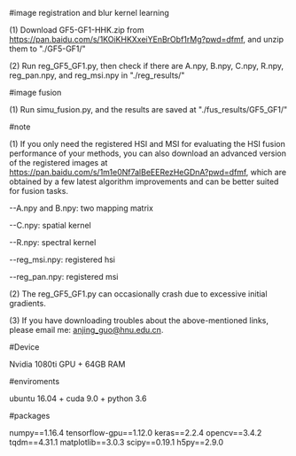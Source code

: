 #image registration and blur kernel learning

(1) Download GF5-GF1-HHK.zip from https://pan.baidu.com/s/1KOiKHKXxeiYEnBrObf1rMg?pwd=dfmf, and unzip them to  "./GF5-GF1/"

(2) Run reg_GF5_GF1.py, then check if there are A.npy, B.npy, C.npy, R.npy, reg_pan.npy, and reg_msi.npy in "./reg_results/"

#image fusion

(1) Run simu_fusion.py, and the results are saved at "./fus_results/GF5_GF1/"

#note

(1) If you only need the registered HSI and MSI for evaluating the HSI fusion performance of your methods, you can also download an advanced
version of the registered images at https://pan.baidu.com/s/1m1e0Nf7alBeEERezHeGDnA?pwd=dfmf, which are obtained by a few latest algorithm improvements and can be better suited for fusion tasks.

--A.npy and B.npy: two mapping matrix

--C.npy: spatial kernel

--R.npy: spectral kernel

--reg_msi.npy: registered hsi

--reg_pan.npy: registered msi

(2) The reg_GF5_GF1.py can occasionally crash due to excessive initial gradients.

(3) If you have downloading troubles about the above-mentioned links, please email me: anjing_guo@hnu.edu.cn.

#Device

Nvidia 1080ti GPU + 64GB RAM

#enviroments

ubuntu 16.04 + cuda 9.0 + python 3.6

#packages

numpy==1.16.4
tensorflow-gpu==1.12.0
keras==2.2.4
opencv==3.4.2
tqdm==4.31.1
matplotlib==3.0.3
scipy==0.19.1
h5py==2.9.0
